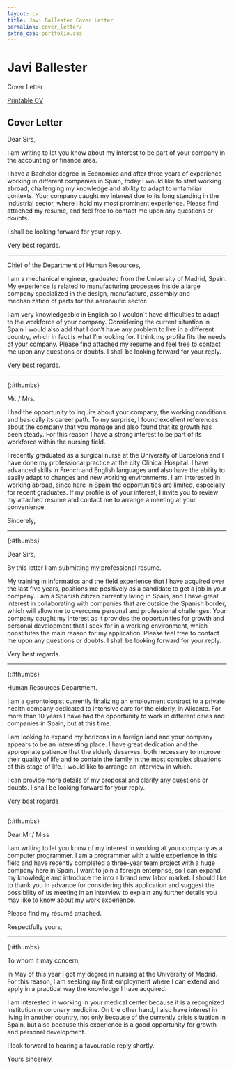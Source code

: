 ```yaml
---
layout: cv
title: Javi Ballester Cover Letter
permalink: cover_letter/
extra_css: portfolio.css
---
```


Javi Ballester
==============

Cover Letter

<div id="webaddress"><a class="screen" href="/">Printable CV</a></div>

## Cover Letter

Dear Sirs,

I am writing to let you know about my interest to be part of your company in the accounting or finance area.

I have a Bachelor degree in Economics and after three years of experience working in different companies in Spain, today I would like to start working abroad, challenging my knowledge and ability to adapt to unfamiliar contexts. Your company caught my interest due to its long standing in the industrial sector, where I hold my most prominent experience. Please find attached my resume, and feel free to contact me upon any questions or doubts.

I shall be looking forward for your reply.

Very best regards.

<hr style="left: 25%;" />

Chief of the Department of Human Resources,

I am a mechanical engineer, graduated from the University of Madrid, Spain. My experience is related to manufacturing processes inside a large company specialized in the design, manufacture, assembly and mechanization of parts for the aeronautic sector.

I am very knowledgeable in English so I wouldn´t have difficulties to adapt to the workforce of your company. Considering the current situation in Spain I would also add that I don’t have any problem to live in a different country, which in fact is what I’m looking for. I think my profile fits the needs of your company. Please find attached my resume and feel free to contact me upon any questions or doubts. I shall be looking forward for your reply.

Very best regards.

-----
{:#thumbs}

Mr. / Mrs.

I had the opportunity to inquire about your company, the working conditions and basically its career path. To my surprise, I found excellent references about the company that you manage and also found that its growth has been steady. For this reason I have a strong interest to be part of its workforce within the nursing field.

I recently graduated as a surgical nurse at the University of Barcelona and I have done my professional practice at the city Clinical Hospital. I have advanced skills in French and English languages and also have the ability to easily adapt to changes and new working environments. I am interested in working abroad, since here in Spain the opportunities are limited, especially for recent graduates. If my profile is of your interest, I invite you to review my attached resume and contact me to arrange a meeting at your convenience.

Sincerely,

-----
{:#thumbs}

Dear Sirs,

By this letter I am submitting my professional resume.

My training in informatics and the field experience that I have acquired over the last five years, positions me positively as a candidate to get a job in your company. I am a Spanish citizen currently living in Spain, and I have great interest in collaborating with companies that are outside the Spanish border, which will allow me to overcome personal and professional challenges. Your company caught my interest as it provides the opportunities for growth and personal development that I seek for in a working environment, which constitutes the main reason for my application. Please feel free to contact me upon any questions or doubts. I shall be looking forward for your reply.

Very best regards.

-----
{:#thumbs}

Human Resources Department.

I am a gerontologist currently finalizing an employment contract to a private health company dedicated to intensive care for the elderly, in Alicante. For more than 10 years I have had the opportunity to work in different cities and companies in Spain, but at this time.

I am looking to expand my horizons in a foreign land and your company appears to be an interesting place. I have great dedication and the appropriate patience that the elderly deserves, both necessary to improve their quality of life and to contain the family in the most complex situations of this stage of life. I would like to arrange an interview in which.

I can provide more details of my proposal and clarify any questions or doubts. I shall be looking forward for your reply.

Very best regards

-----
{:#thumbs}

Dear Mr./ Miss

I am writing to let you know of my interest in working at your company as a computer programmer. I am a programmer with a wide experience in this field and have recently completed a three-year team project with a huge company here in Spain. I want to join a foreign enterprise, so I can expand my knowledge and introduce me into a brand new labor market. I should like to thank you in advance for considering this application and suggest the possibility of us meeting in an interview to explain any further details you may like to know about my work experience.

Please find my résumé attached.

Respectfully yours,

-----
{:#thumbs}

To whom it may concern,

In May of this year I got my degree in nursing at the University of Madrid. For this reason, I am seeking my first employment where I can extend and apply in a practical way the knowledge I have acquired.

I am interested in working in your medical center because it is a recognized institution in coronary medicine. On the other hand, I also have interest in living in another country, not only because of the currently crisis situation in Spain, but also because this experience is a good opportunity for growth and personal development.

I look forward to hearing a favourable reply shortly.

Yours sincerely,